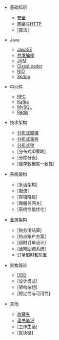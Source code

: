 * 基础知识
    * [安全](basic/security.md)
    * [网络与HTTP](basic/network_http.md)
    * [算法]

* Java

    * [JavaSE](java/javase.md)
    * [并发编程](java/concurrent.md)
    * [JVM](java/jvm.md)
    * [ClassLoader](java/classloader.md)
    * [NIO](java/nio.md)
    * [Spring](java/spring.md)

* 中间件

    * [RPC](middleware/rpc.md)
    * [Kafka](middleware/kafka.md)
    * [MySQL](middleware/mysql.md)
    * [Redis](middleware/redis.md)

* 技术架构

    * [分布式原理](tech_arch/distribution_consistence.md)
    * [分布式事务](tech_arch/distribution_transaction.md)
    * [分布式锁](tech_arch/distribution_lock.md)
    * [分布式ID策略]
    * [分库分表]
    * [缓存数据库一致性]

* 系统架构

    * [多活架构]
    * [限流]
    * [容错降级]
    * [微服务网关]
    * [系统性能优化]

* 业务架构

    * [账务清结算]
    * [热点账户方案]
    * [超时订单设计]
    * [通知回调系统]
    * [订单超时和防重](biz_arch/order_timeout_repeat.md)

* 架构理论

    * [DDD](arch/arch_ddd.md)
    * [设计模式]
    * [架构杂想]
    * [稳定性与可用性]

* 其他

    * [收藏夹](others/favorites.md)
    * [读书笔记](others/read_notes.md)
    * [工作生活]
    * [区块链]
